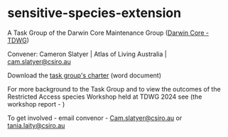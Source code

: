 # sensitive-species-extension

A Task Group of the Darwin Core Maintenance Group  ([Darwin Core - TDWG](https://www.tdwg.org/community/dwc/))

Convener: Cameron Slatyer | Atlas of Living Australia | cam.slatyer@csiro.au

Download the [task group's charter](https://github.com/tdwg/sensitive-species-extension/raw/main/TDWG_Task_Group_Charter_DWC_SensitiveSpeciesExtension.docx) (word document)

For more background to the Task Group and to view the outcomes of the Restricted Access species Workshop held at TDWG 2024 see (the workshop report - )

To get involved - email convenor - Cam.slatyer@csiro.au or tania.laity@csiro.au
